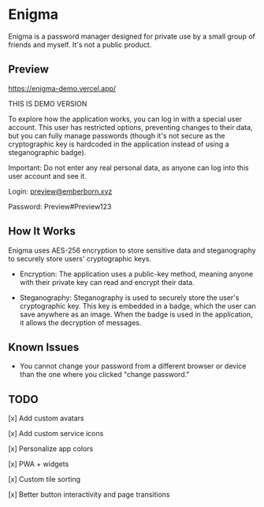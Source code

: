 # Enigma

Enigma is a password manager designed for private use by a small group of friends and myself. It's not a public product.

## Preview

https://enigma-demo.vercel.app/

THIS IS DEMO VERSION

To explore how the application works, you can log in with a special user account. This user has restricted options, preventing changes to their data, but you can fully manage passwords (though it's not secure as the cryptographic key is hardcoded in the application instead of using a steganographic badge).

Important: Do not enter any real personal data, as anyone can log into this user account and see it.

Login: preview@emberborn.xyz

Password: Preview#Preview123

## How It Works

Enigma uses AES-256 encryption to store sensitive data and steganography to securely store users' cryptographic keys.

- Encryption: The application uses a public-key method, meaning anyone with their private key can read and encrypt their data.

- Steganography: Steganography is used to securely store the user's cryptographic key. This key is embedded in a badge, which the user can save anywhere as an image. When the badge is used in the application, it allows the decryption of messages.

## Known Issues

- You cannot change your password from a different browser or device than the one where you clicked "change password."

## TODO

[x] Add custom avatars

[x] Add custom service icons

[x] Personalize app colors

[x] PWA + widgets

[x] Custom tile sorting

[x] Better button interactivity and page transitions
